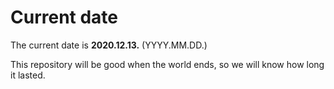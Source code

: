 # Current date

The current date is **2020.12.13.** (YYYY.MM.DD.)

This repository will be good when the world ends, so we will know how long it lasted.